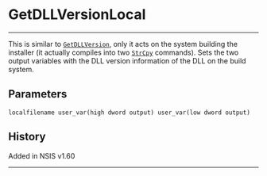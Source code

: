 # GetDLLVersionLocal

---

This is similar to [`GetDLLVersion`][1], only it acts on the system building the installer (it actually compiles into two [`StrCpy`][2] commands). Sets the two output variables with the DLL version information of the DLL on the build system.

## Parameters

    localfilename user_var(high dword output) user_var(low dword output)

## History

Added in NSIS v1.60

---

[1]: GetDLLVersion.md
[2]: StrCpy.md